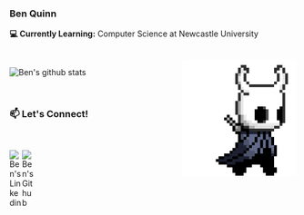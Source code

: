 ### Ben Quinn 

**💻 Currently Learning:** Computer Science at Newcastle University

<br/>

<img src="https://raw.githubusercontent.com/BenQuinn7/BenQuinn7/main/assets/hollor_knight.gif" align="right" width="200"/>

![Ben's github stats](https://github-readme-stats.vercel.app/api?username=BenQuinn7&show_icons=true&theme=dark)

<br/>

### 📫 Let's Connect!

<br/>

<p>
<a href="https://linkedin.com/in/benquinn7">
  <img align="left" alt="Ben's Linkedin" width="22px" src="https://cdn.jsdelivr.net/npm/simple-icons@v3/icons/linkedin.svg" />
</a>
<a href="https://github.com/BenQuinn7">
  <img align="left" alt="Ben's Github" width="22px" src="https://cdn.jsdelivr.net/npm/simple-icons@v3/icons/github.svg" />
</a>
 </p>

<!---
BenQuinn7/BenQuinn7 is a ✨ special ✨ repository because its `README.md` (this file) appears on your GitHub profile.
You can click the Preview link to take a look at your changes.
--->
